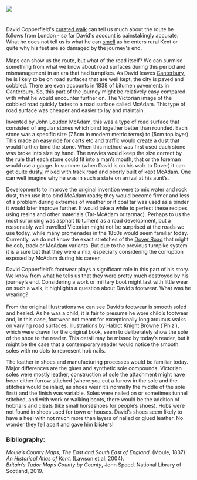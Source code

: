 <a href="https://beta.kent-maps.online"><img src="https://beta.kent-maps.online/juncture/ve-button.png"></a>
<param ve-config title="Leather and dust: David Copperfield’s shoes and the Dover Road" author="Elizabeth Waterman-Scrase" layout="vtl" banner="https://raw.githubusercontent.com/kent-map/images/main/banners/19c.jpg" description="Elizabeth Waterman-Scrase provides an intimate view of the London to Dover road trod by Dicken's David Copperfield's in their consideration of mid-19th century road building, improvement and traversing.">

<!-- Historical map layers -->
<param ve-map-layer active allmaps allmaps-id="4478e36824ad9d1a" title="Greenwood 1829">

#

David Copperfield's [curated walk](/dickens/david-copperfield-curated-walkk) can tell us much about the route he follows from London - so far David's account is painstakingly accurate. What he does not tell us is what he can [smell](https://vimeo.com/408543370/5eccb2722a) as he enters rural Kent or quite why his feet are so damaged by the journey's end.
<br><br>
Maps can show us the route, but what of the road itself? We can surmise something from what we know about road surfaces during this period and mismanagement in an era that had turnpikes. As David leaves [Canterbury](/dickens/david-copperfield-curated-walk), he is likely to be on road surfaces that are well kept, the city is  paved and cobbled. There are even accounts in 1838 of bitumen pavements in Canterbury. So, this part of the journey might be relatively easy compared with what he would encounter further on. The Victorian image of the cobbled road quickly fades to a road surface called McAdam. This type of road surface was cheaper and easier to lay and maintain. 
<param ve-image url="https://upload.wikimedia.org/wikipedia/commons/d/de/David_reaches_Canterbury%2C_from_David_Copperfield_art_by_Frank_Reynolds.jpg" label="David reaches Canterbury" attribution="Artwork by Frank Reynolds (1876-1853), Public domain, via Wikimedia Commons">
<param ve-image url="https://upload.wikimedia.org/wikipedia/commons/f/fe/Canterbury%2C_Mercery_Lane.jpg" label="Canterbury, Mercery Lane" description="Canterbury, Mercery Lane (2011)" license="Palickap, CC BY-SA 3.0, via Wikimedia Commons">
<param ve-entity eid="Q29303" aliases="Canterbury">
<param ve-map-layer geojson active eid="dickens:dover-road" title="Dover Road" url="https://raw.githubusercontent.com/kent-map/kent/main/geojson/david-copperfield-dover-road.json">
<param ve-map center="Q29303" zoom="13">

Invented by John Loudon McAdam, this was a type of road surface that consisted of angular stones which bind together better than rounded. Each stone was a specific size (7.5cm in modern metric terms) to (5cm top layer). This made an easy ride for carts etc and traffic would create a dust that would further bind the stone. When this method was first used each stone was broke into size by hand. The navvies would keep the size correct by the rule that each stone could fit into a man’s mouth, that or the foreman would use a gauge. In summer (when David is on his walk to Dover) it can get quite dusty, mixed with track road and poorly built of kept McAdam. One can well imagine why he was in such a state on arrival at his aunt’s. 
<param ve-image url="https://upload.wikimedia.org/wikipedia/commons/e/e2/John_Macadam_%281827%E2%80%931865%29.jpg" label="John McAdam (1756 - 1836), Scottish engineer and road-builder" attribution="Unknown author, Public domain, via Wikimedia Commons">

Developments to improve the original invention were to mix water and rock dust, then use it to bind McAdam roads; they would become firmer and less of a problem during extremes of weather or if coal tar was used as a binder it would later improve further. It would take a while to perfect these recipes using resins and other materials (Tar-McAdam or tarmac). Perhaps to us the most surprising was asphalt (bitumen) as a road development, but a reasonably well travelled Victorian might not be surprised at the roads we use today, while many promenades in the 1850s would seem familiar today. Currently, we do not know the exact stretches of the [Dover Road](/dickens/david-copperfield-dover-road) that might be cob, track or McAdam variants. But due to the previous turnpike system it is a sure bet that they were a mix, especially considering the corruption exposed by McAdam during his career. 
<param ve-image url="https://upload.wikimedia.org/wikipedia/commons/f/f2/The_Dover_road_%28Page_85%29_BHL25262433.jpg" label="The Dover Road" attribution="Harper, Charles George, Public domain, via Wikimedia Commons">
<param ve-entity eid="Q29303" aliases="Dover">
<param ve-map center="Q29303" zoom="13">

David Copperfield’s footwear plays a significant role in this part of his story. We know from what he tells us that they were pretty much destroyed by his journey’s end. Considering a work or military boot might last with little wear on such a walk, it highlights a question about David’s footwear. What was he wearing?    
<br>
From the original illustrations we can see David’s footwear is smooth soled and healed. As he was a child, it is fair to presume he wore child’s footwear and, in this case, footwear not meant for exceptionally long arduous walks on varying road surfaces. Illustrations by Hablot Knight Browne (`Phiz’), which were drawn for the original book, seem to deliberately show the sole of the shoe to the reader. This detail may be missed by today’s reader, but it might be the case that a contemporary reader would notice the smooth soles with no dots to represent hob nails. 
<param ve-image url="https://raw.githubusercontent.com/kent-map/images/main/dickens/Shoes_waiter.jpg" label="David Copperfield - shoes" attribution="Hablot Knight Browne">

The leather in shoes and manufacturing processes would be familiar today. Major differences are the glues and synthetic sole compounds. Victorian soles were mostly leather, construction of sole the attachment might have been either furrow stitched (where you cut a furrow in the sole and the stitches would be inlaid, as shoes wear it’s normally the middle of the sole first) and the finish was variable. Soles were nailed on or sometimes tunnel stitched, and with work or walking boots, there would be the addition of hobnails and cleats (like small horseshoes for people’s shoes). Hobs were not found in shoes used for town or houses. David’s shoes seem likely to have a heel with not much more than layers of nailed or glued leather. No wonder they fell apart and gave him blisters!
<param ve-image url="https://raw.githubusercontent.com/kent-map/images/main/dickens/David_Copperfield_aunt.jpg" label="David Copperfield - shoes">

### Bibliography:
_Moule’s County Maps, The East and South East of England_. (Moule, 1837).   
_An Historical Atlas of Kent_. (Lawson et al. 2004).   
_Britain’s Tudor Maps County by County_, John Speed. National Library of Scotland, 2019.   
